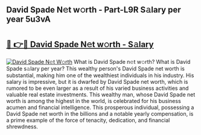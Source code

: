 ## David Spade N𝚎t w𝚘rth - Part-L9R S𝚊lary per year 5u3vA

# <h2><a href="http://gc48mc4.nevu.top/?p=David+Spade">🔗 👉🔴 David Spade N𝚎t w𝚘rth - S𝚊lary</a></h2>

[![David Spade N𝚎t W𝚘rth](https://i.imgur.com/Oavwk0R.jpeg)](http://gc48mc4.nevu.top/?p=David+Spade)
What is David Spade n𝚎t w𝚘rth? What is David Spade s𝚊lary per year?
This wealthy person's David Spade net worth is substantial, making him one of the wealthiest individuals in his industry. His salary is impressive, but it is dwarfed by David Spade net worth, which is rumored to be even larger as a result of his varied business activities and valuable real estate investments. This wealthy man, whose David Spade net worth is among the highest in the world, is celebrated for his business acumen and financial intelligence. This prosperous individual, possessing a David Spade net worth in the billions and a notable yearly compensation, is a prime example of the force of tenacity, dedication, and financial shrewdness.
